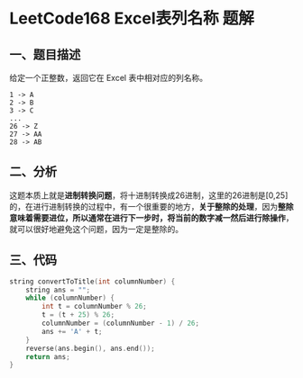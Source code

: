 # LeetCode168 Excel表列名称 题解

## 一、题目描述

给定一个正整数，返回它在 Excel 表中相对应的列名称。

```
1 -> A
2 -> B
3 -> C
...
26 -> Z
27 -> AA
28 -> AB 
```



## 二、分析

这题本质上就是**进制转换问题**，将十进制转换成26进制，这里的26进制是[0,25]的，在进行进制转换的过程中，有一个很重要的地方，**关于整除的处理**，因为**整除意味着需要进位，所以通常在进行下一步时，将当前的数字减一然后进行除操作**，就可以很好地避免这个问题，因为一定是整除的。



## 三、代码

```c++
string convertToTitle(int columnNumber) {
    string ans = "";
    while (columnNumber) {
        int t = columnNumber % 26;
        t = (t + 25) % 26;
        columnNumber = (columnNumber - 1) / 26;
        ans += 'A' + t;
    }
    reverse(ans.begin(), ans.end());
    return ans;
}
```

